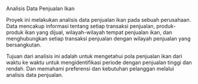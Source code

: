 Analisis Data Penjualan Ikan

Proyek ini melakukan analisis data penjualan ikan pada sebuah perusahaan. Data mencakup informasi tentang setiap transaksi penjualan, produk-produk ikan yang dijual, wilayah-wilayah tempat penjualan ikan, dan menghubungkan setiap transaksi penjualan dengan wilayah penjualan yang bersangkutan. 

Tujuan dari analisis ini adalah untuk mengetahui pola penjualan ikan dari waktu ke waktu untuk mengidentifikasi periode dengan penjualan tinggi dan rendah. Dan memahami preferensi dan kebutuhan pelanggan melalui analisis data penjualan.
